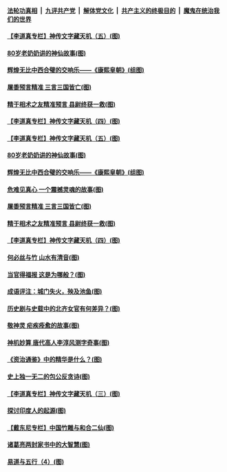 

####  [法轮功真相](../../../../basic/blob/master/README.md?t=10140102) &nbsp;|&nbsp; [九评共产党](../../../../9ping.md/blob/master/README.md?t=10140102) &nbsp;|&nbsp; [解体党文化](../../../../jtdwh.md/blob/master/README.md?t=10140102)  &nbsp;|&nbsp; [共产主义的终极目的](../../../../gczydzjmd.md/blob/master/README.md?t=10140102) &nbsp;|&nbsp; [魔鬼在统治我们的世界](../../../../mgztzwmdsj.md/blob/master/README.md?t=10140102) 

#### [【李道真专栏】神传文字藏天机（五）(图)](../pages/p7/948692.md?t=10140102) 

#### [80岁老奶奶讲的神仙故事(图)](../pages/p7/948978.md?t=10140102) 

#### [辉煌无比中西合璧的交响乐——《康熙皇朝》(组图)](../pages/p7/948329.md?t=10140102) 

#### [屠黍预言精准 三言三国皆亡(图)](../pages/p7/948676.md?t=10140102) 

#### [精于相术之友精准预言 县尉终获一救(图)](../pages/p7/948781.md?t=10140102) 

#### [【李道真专栏】神传文字藏天机（四）(图)](../pages/p7/948361.md?t=10140102) 

#### [【李道真专栏】神传文字藏天机（五）(图)](../pages/p7/948692.md?t=10140102) 

#### [80岁老奶奶讲的神仙故事(图)](../pages/p7/948978.md?t=10140102) 

#### [辉煌无比中西合璧的交响乐——《康熙皇朝》(组图)](../pages/p7/948329.md?t=10140102) 

#### [危难见真心 一个震撼灵魂的故事(图)](../pages/p7/948899.md?t=10140102) 

#### [屠黍预言精准 三言三国皆亡(图)](../pages/p7/948676.md?t=10140102) 

#### [精于相术之友精准预言 县尉终获一救(图)](../pages/p7/948781.md?t=10140102) 

#### [【李道真专栏】神传文字藏天机（四）(图)](../pages/p7/948361.md?t=10140102) 

#### [何必丝与竹 山水有清音(图)](../pages/p7/948552.md?t=10140102) 

#### [当官得福报 这是为哪般？(图)](../pages/p7/948793.md?t=10140102) 

#### [成语评注：城门失火，殃及池鱼(图)](../pages/p7/948551.md?t=10140102) 

#### [历史剧与史载中的北齐女官有何差异？(图)](../pages/p7/948659.md?t=10140102) 

#### [敬神灵 疟疾痊愈的故事(图)](../pages/p7/948677.md?t=10140102) 

#### [神机妙算 唐代高人李淳风测字奇事(图)](../pages/p7/948635.md?t=10140102) 

#### [《资治通鉴》中的精华是什么？(图)](../pages/p7/948572.md?t=10140102) 

#### [史上独一无二的包公反贪诗(图)](../pages/p7/948579.md?t=10140102) 

#### [【李道真专栏】神传文字藏天机（三）(图)](../pages/p7/948168.md?t=10140102) 

#### [探讨印度人的起源(图)](../pages/p7/948466.md?t=10140102) 

#### [【戴东尼专栏】中国竹雕与和合二仙(图)](../pages/p7/942487.md?t=10140102) 

#### [诸葛亮两封家书中的大智慧(图)](../pages/p7/948381.md?t=10140102) 

#### [易道与五行（4）(图)](../pages/p7/948370.md?t=10140102) 


